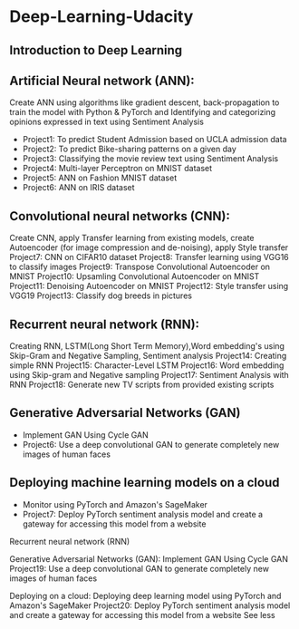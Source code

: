 # Deep-Learning-Udacity

## Introduction to Deep Learning

## Artificial Neural network (ANN):
Create ANN using algorithms like gradient descent, back-propagation to train the model with Python & PyTorch and Identifying and categorizing opinions expressed in text using Sentiment Analysis
- Project1: To predict Student Admission based on UCLA admission data
- Project2: To predict Bike-sharing patterns on a given day
- Project3: Classifying the movie review text using Sentiment Analysis
- Project4: Multi-layer Perceptron on MNIST dataset
- Project5: ANN on Fashion MNIST dataset
- Project6: ANN on IRIS dataset

## Convolutional neural networks (CNN):
Create CNN, apply Transfer learning from existing models, create Autoencoder (for image compression and de-noising), apply Style transfer
Project7: CNN on CIFAR10 dataset
Project8: Transfer learning using VGG16 to classify images
Project9: Transpose Convolutional Autoencoder on MNIST
Project10: Upsamling Convolutional Autoencoder on MNIST
Project11: Denoising Autoencoder on MNIST
Project12: Style transfer using VGG19
Project13: Classify dog breeds in pictures

## Recurrent neural network (RNN):
Creating RNN, LSTM(Long Short Term Memory),Word embedding's using Skip-Gram and Negative Sampling, Sentiment analysis
Project14: Creating simple RNN
Project15: Character-Level LSTM
Project16: Word embedding using Skip-gram and Negative sampling
Project17: Sentiment Analysis with RNN
Project18: Generate new TV scripts from provided existing scripts
## Generative Adversarial Networks (GAN)
- Implement GAN Using Cycle GAN
- Project6: Use a deep convolutional GAN to generate completely new images of human faces
## Deploying machine learning models on a cloud 
- Monitor using PyTorch and Amazon's SageMaker
- Project7: Deploy PyTorch sentiment analysis model and create a gateway for accessing this model from a website


Recurrent neural network (RNN)


Generative Adversarial Networks (GAN):
Implement GAN Using Cycle GAN
Project19: Use a deep convolutional GAN to generate completely new images of human faces

Deploying on a cloud:
Deploying deep learning model using PyTorch and Amazon's SageMaker
Project20: Deploy PyTorch sentiment analysis model and create a gateway for accessing this model from a website See less
